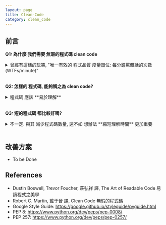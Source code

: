 ```yaml
---
layout: page
title: Clean-Code
category: clean_code
---
```


## 前言
**Q1: 為什麼 我們需要 無瑕的程式碼 clean code**
<details><summary markdown="span">曾經有這樣的玩笑, "唯一有效的 程式品質 度量單位: 每分鐘罵髒話的次數 (WTFs/minute)"</summary>
* 有人統計過, 一個軟體工程師 閱讀程式碼 與 撰寫程式碼 的時間比大約是 9:1<br/>
* 除了追求程式碼的 效能與正確性 外, 撰寫時的 可閱讀性 亦是重要的一環<br/>
* 高品質的程式碼, 是能讓讀者(包含自己) 在 重複利用, 除蟲, 或 拓展新功能 時能輕易上手
</details><br>

**Q2: 怎樣的 程式碼, 能夠稱之為 clean code?**
<details><summary markdown="span">程式碼 應該 **易於理解**</summary>
  **可讀性基本定理**: 撰寫程式時, 應該將 讀者理解 所需的時間 降到最短<br>
  舉個例子, 這種寫法:
    
```java
for (Node * node = list->head; node != NULL; node = node->next)
    Print(node->data);
```
  比下面這種寫法來得好:
  
```java
Node* node = list->head;
if (node == NULL) return;
  
while (node->next != NULL) {
    Print(node->data);
    node = node->next;
}
if (node != NULL) Print(node->data);
```
</details><br>

**Q3: 短的程式碼 都比較好嗎?**
<details><summary markdown="span">不一定. 與其 減少程式碼數量, 還不如 想辦法 **縮短理解時間** 更加重要</summary>
  舉個例子, 這個 單行 表示式:
 
```java
assert((!(bucket = FindBucket(key))) || !bucket->IsOccupied() )
```
  比起 兩行的寫法 需要更多時間理解:

```java
bucket = FindBucket(key)
if (bucket != NULL) assert(!bucket->IsOccupied());
```
</details><br>

## 改善方案
* To be Done<br>

## References
* Dustin Boswell, Trevor Foucher, 莊弘祥 譯, The Art of Readable Code 易讀程式之美學
* Robert C. Martin, 戴于晉 譯, Clean Code 無瑕的程式碼
* Google Style Guide: <https://google.github.io/styleguide/pyguide.html>
* PEP 8: <https://www.python.org/dev/peps/pep-0008/>
* PEP 257: <https://www.python.org/dev/peps/pep-0257/>
